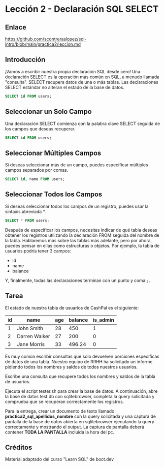 # Lección 2 -  Declaración SQL SELECT

## Enlace

<https://github.com/scontreraslopez/sql-intro/blob/main/practica2/leccion.md>

## Introducción

¡Vamos a escribir nuestra propia declaración SQL desde cero! Una declaración SELECT es la operación más común en SQL, a menudo llamada "consulta". SELECT recupera datos de una o más tablas. Las declaraciones SELECT estándar no alteran el estado de la base de datos.

```sql
SELECT id FROM users;
```

## Seleccionar un Solo Campo

Una declaración SELECT comienza con la palabra clave SELECT seguida de los campos que deseas recuperar.

```sql
SELECT id FROM users;
```

## Seleccionar Múltiples Campos

Si deseas seleccionar más de un campo, puedes especificar múltiples campos separados por comas.

```sql
SELECT id, name FROM users;
```

## Seleccionar Todos los Campos

Si deseas seleccionar todos los campos de un registro, puedes usar la sintaxis abreviada *.

```sql
SELECT * FROM users;
```

Después de especificar los campos, necesitas indicar de qué tabla deseas obtener los registros utilizando la declaración FROM seguida del nombre de la tabla. Hablaremos más sobre las tablas más adelante, pero por ahora, puedes pensar en ellas como estructuras o objetos. Por ejemplo, la tabla de usuarios podría tener 3 campos:

- id
- name
- balance

Y, finalmente, todas las declaraciones terminan con un punto y coma `;`.

## Tarea

El estado de nuestra tabla de usuarios de CashPal es el siguiente:

| id | name         | age | balance | is_admin |
|----|--------------|-----|---------|----------|
| 1  | John Smith   | 28  | 450     | 1        |
| 2  | Darren Walker | 27  | 200     | 0        |
| 3  | Jane Morris  | 33  | 496.24  | 0        |

Es muy común escribir consultas que solo devuelven porciones específicas de datos de una tabla. Nuestro equipo de RRHH ha solicitado un informe pidiendo todos los nombres y saldos de todos nuestros usuarios.

Escribe una consulta que recupere todos los nombres y saldos de la tabla de usuarios.

Ejecuta el script tester.sh para crear la base de datos. A continuación, abre la base de datos test.db con sqlitebrowser, completa la query solicitada y comprueba que se recuperan correctamente los registros.

Para la entrega, crear un documento de texto llamado **practica2_sql_apellidos_nombre** con la query solicitada y una captura de pantalla de la base de datos abierta en sqlitebrowser ejecutando la query correctamente y mostrando el output. La captura de pantalla deberá contener **TODA LA PANTALLA** incluida la hora del pc.

## Créditos

Material adaptado del curso "Learn SQL" de boot.dev
